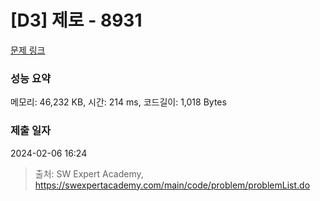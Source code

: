 # [D3] 제로 - 8931 

[문제 링크](https://swexpertacademy.com/main/code/problem/problemDetail.do?contestProbId=AW5jBWLq7jwDFATQ) 

### 성능 요약

메모리: 46,232 KB, 시간: 214 ms, 코드길이: 1,018 Bytes

### 제출 일자

2024-02-06 16:24



> 출처: SW Expert Academy, https://swexpertacademy.com/main/code/problem/problemList.do